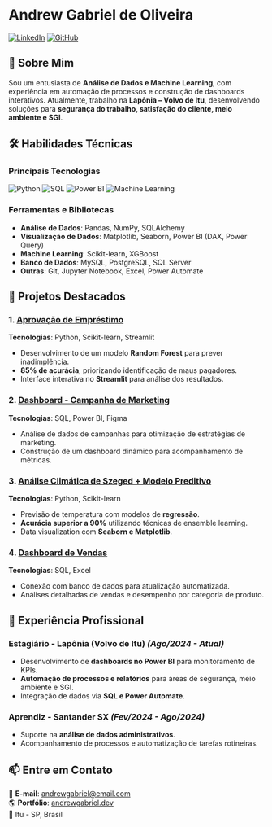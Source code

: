 # Andrew Gabriel de Oliveira

[![LinkedIn](https://img.shields.io/badge/LinkedIn-0077B5?style=for-the-badge&logo=linkedin&logoColor=white)](https://www.linkedin.com/in/seu-linkedin)
[![GitHub](https://img.shields.io/badge/GitHub-100000?style=for-the-badge&logo=github&logoColor=white)](https://github.com/seu-github)

## 🚀 Sobre Mim

Sou um entusiasta de **Análise de Dados e Machine Learning**, com experiência em automação de processos e construção de dashboards interativos. Atualmente, trabalho na **Lapônia – Volvo de Itu**, desenvolvendo soluções para **segurança do trabalho, satisfação do cliente, meio ambiente e SGI**.

## 🛠 Habilidades Técnicas

### **Principais Tecnologias**
![Python](https://img.shields.io/badge/Python-3776AB?style=for-the-badge&logo=python&logoColor=white)
![SQL](https://img.shields.io/badge/SQL-4479A1?style=for-the-badge&logo=postgresql&logoColor=white)
![Power BI](https://img.shields.io/badge/Power_BI-F2C811?style=for-the-badge&logo=powerbi&logoColor=black)
![Machine Learning](https://img.shields.io/badge/Machine_Learning-01D277?style=for-the-badge&logo=scikitlearn&logoColor=white)

### **Ferramentas e Bibliotecas**
- **Análise de Dados**: Pandas, NumPy, SQLAlchemy
- **Visualização de Dados**: Matplotlib, Seaborn, Power BI (DAX, Power Query)
- **Machine Learning**: Scikit-learn, XGBoost
- **Banco de Dados**: MySQL, PostgreSQL, SQL Server
- **Outras**: Git, Jupyter Notebook, Excel, Power Automate

## 📂 Projetos Destacados

### 1. [Aprovação de Empréstimo](https://github.com/andrewgabr/aprovacao-emprestimo-ML)
**Tecnologias**: Python, Scikit-learn, Streamlit
- Desenvolvimento de um modelo **Random Forest** para prever inadimplência.
- **85% de acurácia**, priorizando identificação de maus pagadores.
- Interface interativa no **Streamlit** para análise dos resultados.

### 2. [Dashboard - Campanha de Marketing](https://github.com/andrewgabr/Campanha_Marketing-Dashboard)
**Tecnologias**: SQL, Power BI, Figma
- Análise de dados de campanhas para otimização de estratégias de marketing.
- Construção de um dashboard dinâmico para acompanhamento de métricas.

### 3. [Análise Climática de Szeged + Modelo Preditivo](https://github.com/andrewgabr/Analise_Climatica_Szeged-Regressao)
**Tecnologias**: Python, Scikit-learn
- Previsão de temperatura com modelos de **regressão**.
- **Acurácia superior a 90%** utilizando técnicas de ensemble learning.
- Data visualization com **Seaborn e Matplotlib**.

### 4. [Dashboard de Vendas](https://github.com/andrewgabr/DashBoard_vendas)
**Tecnologias**: SQL, Excel
- Conexão com banco de dados para atualização automatizada.
- Análises detalhadas de vendas e desempenho por categoria de produto.

## 💼 Experiência Profissional

### **Estagiário - Lapônia (Volvo de Itu)** *(Ago/2024 - Atual)*
- Desenvolvimento de **dashboards no Power BI** para monitoramento de KPIs.
- **Automação de processos e relatórios** para áreas de segurança, meio ambiente e SGI.
- Integração de dados via **SQL e Power Automate**.

### **Aprendiz - Santander SX** *(Fev/2024 - Ago/2024)*
- Suporte na **análise de dados administrativos**.
- Acompanhamento de processos e automatização de tarefas rotineiras.

## 📫 Entre em Contato

📩 **E-mail**: andrewgabriel@email.com  
🌎 **Portfólio**: [andrewgabriel.dev](https://andrewgabriel.dev)  
📍 Itu - SP, Brasil

